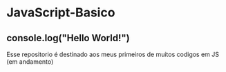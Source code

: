 # JavaScript-Basico

console.log("Hello World!")
--- 

Esse repositorio é destinado aos meus primeiros de muitos codigos em JS
(em andamento)
